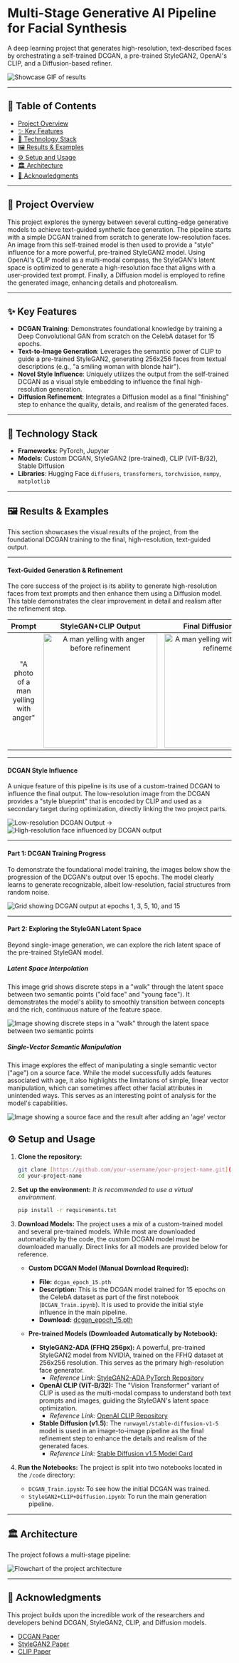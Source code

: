 # Multi-Stage Generative AI Pipeline for Facial Synthesis

A deep learning project that generates high-resolution, text-described faces by orchestrating a self-trained DCGAN, a pre-trained StyleGAN2, OpenAI's CLIP, and a Diffusion-based refiner.

![Showcase GIF of results](images/comparison.gif)

---

## 📜 Table of Contents

- [Project Overview](#-project-overview)
- [✨ Key Features](#-key-features)
- [🔧 Technology Stack](#-technology-stack)
- [🖼️ Results & Examples](#️-results--examples)
- [⚙️ Setup and Usage](#️-setup-and-usage)
- [🏛️ Architecture](#️-architecture)
- [🤝 Acknowledgments](#-acknowledgments)

---

## 📝 Project Overview

This project explores the synergy between several cutting-edge generative models to achieve text-guided synthetic face generation. The pipeline starts with a simple DCGAN trained from scratch to generate low-resolution faces. An image from this self-trained model is then used to provide a "style" influence for a more powerful, pre-trained StyleGAN2 model. Using OpenAI's CLIP model as a multi-modal compass, the StyleGAN's latent space is optimized to generate a high-resolution face that aligns with a user-provided text prompt. Finally, a Diffusion model is employed to refine the generated image, enhancing details and photorealism.

---

## ✨ Key Features

* **DCGAN Training**: Demonstrates foundational knowledge by training a Deep Convolutional GAN from scratch on the CelebA dataset for 15 epochs.
* **Text-to-Image Generation**: Leverages the semantic power of CLIP to guide a pre-trained StyleGAN2, generating 256x256 faces from textual descriptions (e.g., "a smiling woman with blonde hair").
* **Novel Style Influence**: Uniquely utilizes the output from the self-trained DCGAN as a visual style embedding to influence the final high-resolution generation.
* **Diffusion Refinement**: Integrates a Diffusion model as a final "finishing" step to enhance the quality, details, and realism of the generated faces.

---

## 🔧 Technology Stack

* **Frameworks**: PyTorch, Jupyter
* **Models**: Custom DCGAN, StyleGAN2 (pre-trained), CLIP (ViT-B/32), Stable Diffusion
* **Libraries**: Hugging Face `diffusers`, `transformers`, `torchvision`, `numpy`, `matplotlib`

---

## 🖼️ Results & Examples

This section showcases the visual results of the project, from the foundational DCGAN training to the final, high-resolution, text-guided output.

---

#### Text-Guided Generation & Refinement

The core success of the project is its ability to generate high-resolution faces from text prompts and then enhance them using a Diffusion model. This table demonstrates the clear improvement in detail and realism after the refinement step.

| <div align="center">Prompt</div> | <div align="center">StyleGAN+CLIP Output</div> | <div align="center">Final Diffusion Output</div> |
| :---: | :---: | :---: |
| "A photo of a man yelling with anger" | <div align="center"><img src="images/yelling_before.png" alt="A man yelling with anger before refinement" width="256"></div> | <div align="center"><img src="images/yelling_after.png" alt="A man yelling with anger after refinement" width="256"></div> |

---

#### DCGAN Style Influence

A unique feature of this pipeline is its use of a custom-trained DCGAN to influence the final output. The low-resolution image from the DCGAN provides a "style blueprint" that is encoded by CLIP and used as a secondary target during optimization, directly linking the two project parts.

![Low-resolution DCGAN Output](images/dcgan_output_example.png) &#8594; ![High-resolution face influenced by DCGAN output](images/influenced_stylegan_output.png)

---

#### Part 1: DCGAN Training Progress

To demonstrate the foundational model training, the images below show the progression of the DCGAN's output over 15 epochs. The model clearly learns to generate recognizable, albeit low-resolution, facial structures from random noise.

![Grid showing DCGAN output at epochs 1, 3, 5, 10, and 15](images/dcgan_progress.png)

---

#### Part 2: Exploring the StyleGAN Latent Space

Beyond single-image generation, we can explore the rich latent space of the pre-trained StyleGAN model.

##### Latent Space Interpolation

This image grid shows discrete steps in a "walk" through the latent space between two semantic points ("old face" and "young face"). It demonstrates the model's ability to smoothly transition between concepts and the rich, continuous nature of the feature space.

![Image showing discrete steps in a "walk" through the latent space between two semantic points](images/interpolation.png)

##### Single-Vector Semantic Manipulation

This image explores the effect of manipulating a single semantic vector ("age") on a source face. While the model successfully adds features associated with age, it also highlights the limitations of simple, linear vector manipulation, which can sometimes affect other facial attributes in unintended ways. This serves as an interesting point of analysis for the model's capabilities.

![Image showing a source face and the result after adding an 'age' vector](images/manipulation_example.png)

## ⚙️ Setup and Usage

1.  **Clone the repository:**
    ```bash
    git clone [https://github.com/your-username/your-project-name.git](https://github.com/your-username/your-project-name.git)
    cd your-project-name
    ```
2.  **Set up the environment:**
    *It is recommended to use a virtual environment.*
    ```bash
    pip install -r requirements.txt
    ```
3.  **Download Models:**
    The project uses a mix of a custom-trained model and several pre-trained models. While most are downloaded automatically by the code, the custom DCGAN model must be downloaded manually. Direct links for all models are provided below for reference.
    
    * **Custom DCGAN Model (Manual Download Required):**
        * **File:** `dcgan_epoch_15.pth`
        * **Description:** This is the DCGAN model trained for 15 epochs on the CelebA dataset as part of the first notebook (`DCGAN_Train.ipynb`). It is used to provide the initial style influence in the main pipeline.
        * **Download:** [dcgan_epoch_15.pth](https://drive.google.com/file/d/1aP2roQO3suEnJGNbzRF6QMPpuYF8MxZM/view?usp=sharing)

    * **Pre-trained Models (Downloaded Automatically by Notebook):**
        * **StyleGAN2-ADA (FFHQ 256px):** A powerful, pre-trained StyleGAN2 model from NVIDIA, trained on the FFHQ dataset at 256x256 resolution. This serves as the primary high-resolution face generator.
            * *Reference Link:* [StyleGAN2-ADA PyTorch Repository](https://github.com/NVlabs/stylegan2-ada-pytorch)
        * **OpenAI CLIP (ViT-B/32):** The "Vision Transformer" variant of CLIP is used as the multi-modal compass to understand both text prompts and images, guiding the StyleGAN's latent space optimization.
            * *Reference Link:* [OpenAI CLIP Repository](https://github.com/openai/CLIP)
        * **Stable Diffusion (v1.5):** The `runwayml/stable-diffusion-v1-5` model is used in an image-to-image pipeline as the final refinement step to enhance the details and realism of the generated faces.
            * *Reference Link:* [Stable Diffusion v1.5 Model Card](https://huggingface.co/CompVis/stable-diffusion-v1-4)
      
5.  **Run the Notebooks:**
    The project is split into two notebooks located in the `/code` directory:
    - `DCGAN_Train.ipynb`: To see how the initial DCGAN was trained.
    - `StyleGAN2+CLIP+Diffusion.ipynb`: To run the main generation pipeline.

---

## 🏛️ Architecture

The project follows a multi-stage pipeline:

![Flowchart of the project architecture](images/architecture.png)

---

## 🤝 Acknowledgments

This project builds upon the incredible work of the researchers and developers behind DCGAN, StyleGAN2, CLIP, and Diffusion models.
- [DCGAN Paper](https://arxiv.org/abs/1511.06434)
- [StyleGAN2 Paper](https://arxiv.org/abs/1912.04958)
- [CLIP Paper](https://arxiv.org/abs/2103.00020)
